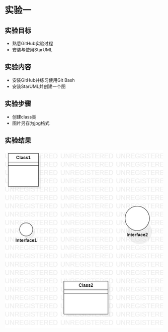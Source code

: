 # 实验一
## 实验目标
- 熟悉GitHub实验过程
- 安装与使用StarUML
## 实验内容
- 安装GitHub并练习使用Git Bash
- 安装StarUML并创建一个图
## 实验步骤
- 创建class类
- 图片另存为jpg格式
## 实验结果
![第一个UML图](./Main.jpg)

 
